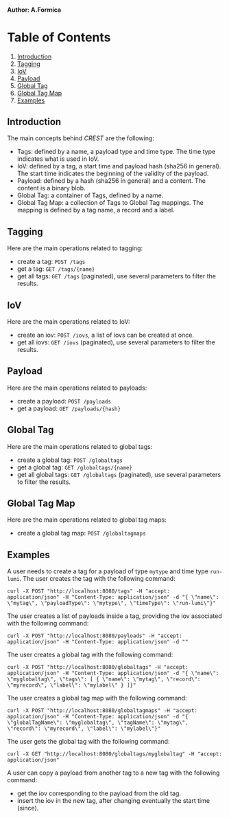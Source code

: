 #### Author: A.Formica
# Table of Contents
1. [Introduction](#introduction)
2. [Tagging](#tagging)
3. [IoV](#iov)
4. [Payload](#payload)
5. [Global Tag](#global-tag)
6. [Global Tag Map](#global-tag-map)
7. [Examples](#examples)

## Introduction
The main concepts behind *CREST* are the following:
- Tags: defined by a name, a payload type and time type. The time type indicates what is used in IoV. 
- IoV: defined by a tag, a start time and payload hash (sha256 in general). The start time indicates the beginning of the validity of the payload. 
- Payload: defined by a hash (sha256 in general) and a content. The content is a binary blob. 
- Global Tag: a container of Tags, defined by a name. 
- Global Tag Map: a collection of Tags to Global Tag mappings. The mapping is defined by a tag name, a record and a label.

## Tagging
Here are the main operations related to tagging:

 * create a tag: `POST /tags`
 * get a tag: `GET /tags/{name}`
 * get all tags: `GET /tags` (paginated), use several parameters to filter the results.

## IoV
Here are the main operations related to IoV:

 * create an iov: `POST /iovs`, a list of iovs can be created at once.
 * get all iovs: `GET /iovs` (paginated), use several parameters to filter the results.

## Payload
Here are the main operations related to payloads:

 * create a payload: `POST /payloads`
 * get a payload: `GET /payloads/{hash}`

## Global Tag
Here are the main operations related to global tags:

 * create a global tag: `POST /globaltags`
 * get a global tag: `GET /globaltags/{name}`
 * get all global tags: `GET /globaltags` (paginated), use several parameters to filter the results.

## Global Tag Map
Here are the main operations related to global tag maps:

 * create a global tag map: `POST /globaltagmaps`

## Examples
A user needs to create a tag for a payload of type `mytype` and time type `run-lumi`. 
The user creates the tag with the following command:
```
curl -X POST "http://localhost:8080/tags" -H "accept: application/json" -H "Content-Type: application/json" -d "{ \"name\": \"mytag\", \"payloadType\": \"mytype\", \"timeType\": \"run-lumi\"}"
```
The user creates a list of payloads inside a tag, providing the iov associated with the following command:
```
curl -X POST "http://localhost:8080/payloads" -H "accept: application/json" -H "Content-Type: application/json" -d ""
```
The user creates a global tag with the following command:
```
curl -X POST "http://localhost:8080/globaltags" -H "accept: application/json" -H "Content-Type: application/json" -d "{ \"name\": \"myglobaltag\", \"tags\": [ { \"name\": \"mytag\", \"record\": \"myrecord\", \"label\": \"mylabel\" } ]}"
```
The user creates a global tag map with the following command:
```
curl -X POST "http://localhost:8080/globaltagmaps" -H "accept: application/json" -H "Content-Type: application/json" -d "{ \"globalTagName\": \"myglobaltag\", \"tagName\": \"mytag\", \"record\": \"myrecord\", \"label\": \"mylabel\"}"
```
The user gets the global tag with the following command:
```
curl -X GET "http://localhost:8080/globaltags/myglobaltag" -H "accept: application/json"
```
A user can copy a payload from another tag to a new tag with the following command:
- get the iov corresponding to the payload from the old tag. 
- insert the iov in the new tag, after changing eventually the start time (since).
